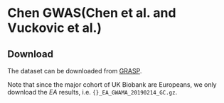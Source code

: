 # Chen GWAS(Chen et al. and Vuckovic et al.)

## Download

The dataset can be downloaded from [GRASP](https://grasp.nhlbi.nih.gov/FullResults.aspx).

Note that since the major cohort of UK Biobank are Europeans, we only download the *EA* results, i.e. `{}_EA_GWAMA_20190214_GC.gz`.